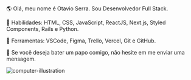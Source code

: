 🌎 Olá, meu nome é Otavio Serra. Sou Desenvolvedor Full Stack. 

🦄 Habilidades: HTML, CSS, JavaScript, ReactJS, Next.js, Styled Components, Rails e Python.

💼 Ferramentas: VSCode, Figma, Trello, Vercel, Git e GitHub.

💌 Se você deseja bater um papo comigo, não hesite em me enviar uma mensagem.

![computer-illustration](https://user-images.githubusercontent.com/31896900/142080821-169bfd3e-2307-4624-aa65-b4e3bfd794f2.png)
